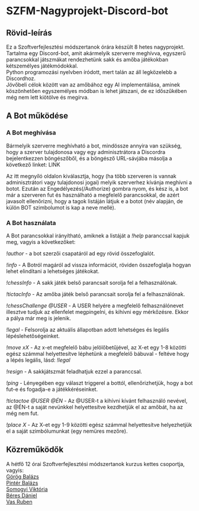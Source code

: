 # SZFM-Nagyprojekt-Discord-bot

## Rövid-leírás

Ez a Szoftverfejlesztési módszertanok órára készült 8 hetes nagyprojekt. Tartalma egy Discord-bot, amit akármelyik szerverre meghívva, egyszerű parancsokkal játszmákat rendezhetünk sakk és amőba játékokban kétszemélyes játékmódokkal.   
Python programozási nyelvben íródott, mert talán az áll legközelebb a Discordhoz.  
Jövőbeli célok között van az amőbához egy AI implementálása, aminek köszönhetően egyszemélyes módban is lehet játszani, de ez időszűkében még nem lett kiötölve és megírva.
  
  
  
  
## A Bot működése


### A Bot meghívása

Bármelyik szerverre meghívható a bot, mindössze annyira van szükség, hogy a szerver tulajdonosa vagy egy adminisztrátora a Discordra bejelentkezzen böngészőből, és a böngésző URL-sávjába másolja a következő linket: LINK  
  
Az itt megnyíló oldalon kiválasztja, hogy (ha több szerveren is vannak adminisztrátori vagy tulajdonosi jogai) melyik szerverhez kívánja meghívni a botot. Ezután az Engedélyezés(/Authorize) gombra nyom, és kész is, a bot már a szerveren fut és használható a megfelelő parancsokkal, de azért javasolt ellenőrizni, hogy a tagok listáján látjuk e a botot (név alapján, de külön BOT szimbolumot is kap a neve mellé). 

### A Bot használata
A Bot parancsokkal irányítható, amiknek a listáját a *!help* paranccsal kapjuk meg, vagyis a következőket:

*!author* - a bot szerzői csapatáról ad egy rövid összefoglalót.

*!info* - A Botról magáról ad vissza információt, röviden összefoglalja hogyan lehet elindítani a lehetséges játékokat.

*!chessInfo* - A sakk játék belső parancsait sorolja fel a felhasználónak.

*!tictacInfo* -  Az amőba játék belső parancsait sorolja fel a felhasználónak.

*!chessChallenge @USER* - A USER helyére a megfelelő felhasználónevet illesztve tudjuk az ellenfelet megpingelni, és kihívni egy mérkőzésre. Ekkor a pálya már meg is jelenik.

*!legal* - Felsorolja az aktuális állapotban adott lehetséges és legális lépéslehetőségeinket.

*!move xX* - Az x-et megfelelő bábu jelölőbetűjével, az X-et egy 1-8 közötti egész számmal helyettesítve léphetünk a megfelelő bábuval - feltéve hogy a lépés legális, lásd: *!legal*

*!resign* - A sakkjátszmát feladhatjuk ezzel a paranccsal.

*!ping* - Lényegében egy választ triggerel a bottól, ellenőrizhetjük, hogy a bot fut-e és fogadja-e a játékkéréseinket.

*!tictactoe @USER @ÉN* - Az @USER-t a kihívni kívánt felhasználó nevével, az @ÉN-t a saját nevünkkel helyettesítve kezdhetjük el az amőbát, ha az még nem fut.

*!place X* - Az X-et egy 1-9 közötti egész  számmal helyettesítve helyezhetjük el a saját szimbólumunkat (egy nemüres mezőre).


## Közreműködők

A hétfő 12 órai Szoftverfejlesztési módszertanok kurzus kettes csoportja, vagyis:  
  [Görög Balázs](https://github.com/Errelian)  
  [Pintér Balázs](https://github.com/Pbalazs101)  
  [Somogyi Viktória](https://github.com/Sotori32)  
  [Béres Dániel](https://github.com/danielberes5)  
  [Vas Ruben](https://github.com/kuborka)  
